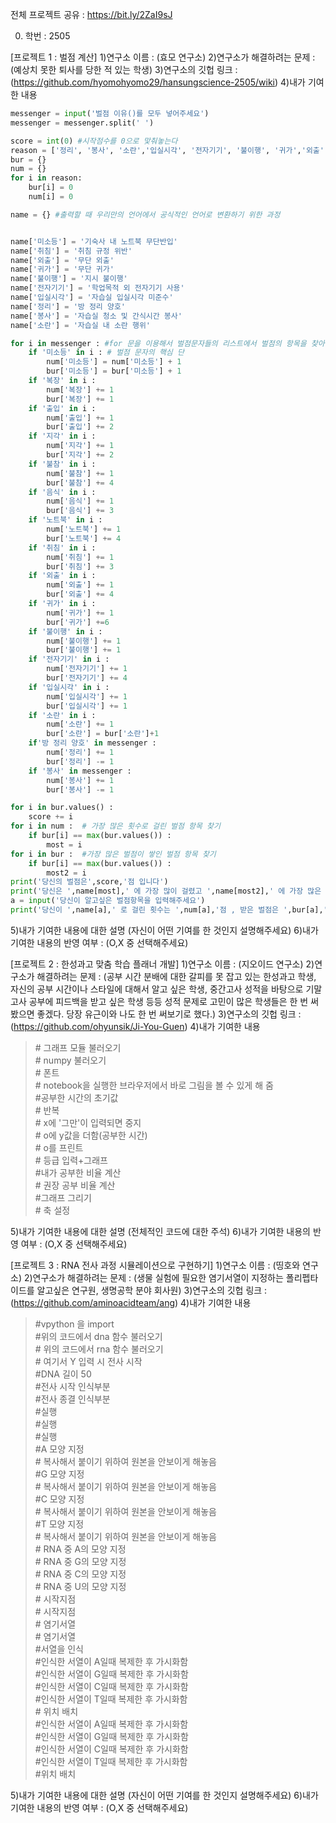 전체 프로젝트 공유 : https://bit.ly/2ZaI9sJ

0. 학번 : 2505

[프로젝트 1 : 벌점 계산]
1)연구소 이름 : (효모 연구소)
2)연구소가 해결하려는 문제 : (예상치 못한 퇴사를 당한 적 있는 학생)
3)연구소의 깃헙 링크 : (https://github.com/hyomohyomo29/hansungscience-2505/wiki)
4)내가 기여한 내용
```python
messenger = input('벌점 이유()를 모두 넣어주세요')
messenger = messenger.split(' ')

score = int(0) #시작점수를 0으로 맟춰놓는다
reason = ['정리', '봉사', '소란','입실시각', '전자기기', '불이행', '귀가','외출','미소등','복장','출입','지각','불참','음식','노트북','취침']
bur = {}
num = {}
for i in reason:
    bur[i] = 0
    num[i] = 0

name = {} #출력할 때 우리만의 언어에서 공식적인 언어로 변환하기 위한 과정


name['미소등'] = '기숙사 내 노트북 무단반입'
name['취침'] = '취침 규정 위반'
name['외출'] = '무단 외출'
name['귀가'] = '무단 귀가'
name['불이행'] = '지시 불이행'
name['전자기기'] = '학업목적 외 전자기기 사용'
name['입실시각'] = '자습실 입실시각 미준수'
name['정리'] = '방 정리 양호'
name['봉사'] = '자습실 청소 및 간식시간 봉사'
name['소란'] = '자습실 내 소란 행위'

for i in messenger : #for 문을 이용해서 벌점문자들의 리스트에서 벌점의 항목을 찾아낸
    if '미소등' in i : # 벌점 문자의 핵심 단
        num['미소등'] = num['미소등'] + 1
        bur['미소등'] = bur['미소등'] + 1
    if '복장' in i : 
        num['복장'] += 1
        bur['복장'] += 1
    if '출입' in i :
        num['출입'] += 1
        bur['출입'] += 2
    if '지각' in i :
        num['지각'] += 1
        bur['지각'] += 2
    if '불참' in i :
        num['불참'] += 1
        bur['불참'] += 4
    if '음식' in i :
        num['음식'] += 1
        bur['음식'] += 3
    if '노트북' in i :
        num['노트북'] += 1
        bur['노트북'] += 4
    if '취침' in i :
        num['취침'] += 1
        bur['취침'] += 3
    if '외출' in i :
        num['외출'] += 1
        bur['외출'] += 4
    if '귀가' in i :
        num['귀가'] += 1
        bur['귀가'] +=6
    if '불이행' in i :
        num['불이행'] += 1
        bur['불이행'] += 1
    if '전자기기' in i :
        num['전자기기'] += 1
        bur['전자기기'] += 4
    if '입실시각' in i :
        num['입실시각'] += 1
        bur['입실시각'] += 1
    if '소란' in i :
        num['소란'] += 1
        bur['소란'] = bur['소란']+1
    if'방 정리 양호' in messenger :
        num['정리'] += 1
        bur['정리'] -= 1
    if '봉사' in messenger :
        num['봉사'] += 1
        bur['봉사'] -= 1

for i in bur.values() :
    score += i
for i in num :  # 가장 많은 횟수로 걸린 벌점 항목 찾기
    if bur[i] == max(bur.values()) :
        most = i
for i in bur :  #가장 많은 벌점이 쌓인 벌점 항목 찾기
    if bur[i] == max(bur.values()) :
        most2 = i
print('당신의 벌점은',score,'점 입니다')
print('당신은 ',name[most],' 에 가장 많이 걸렸고 ',name[most2],' 에 가장 많은 벌점을 받았습니다')
a = input('당신이 알고싶은 벌점항목을 입력해주세요')
print('당신이 ',name[a],' 로 걸린 횟수는 ',num[a],'점 , 받은 벌점은 ',bur[a],' 점 입니다')
```
5)내가 기여한 내용에 대한 설명
(자신이 어떤 기여를 한 것인지 설명해주세요)
6)내가 기여한 내용의 반영 여부 : (O,X 중 선택해주세요)

[프로젝트 2 : 한성과고 맞춤 학습 플래너 개발]
1)연구소 이름 : (지오이드 연구소)
2)연구소가 해결하려는 문제 : (공부 시간 분배에 대한 갈피를 못 잡고 있는 한성과고 학생, 자신의 공부 시간이나 스타일에 대해서 알고 싶은 학생,  중간고사 성적을 바탕으로 기말고사 공부에 피드백을 받고 싶은 학생 등등 성적 문제로 고민이 많은 학생들은 한 번 써 봤으면 좋겠다. 당장 유근이와 나도 한 번 써보기로 했다.)
3)연구소의 깃헙 링크 : (https://github.com/ohyunsik/Ji-You-Guen)
4)내가 기여한 내용
<blockquote>
# 그래프 모듈 불러오기<br>
# numpy 불러오기<br>
# 폰트<br>
# notebook을 실행한 브라우저에서 바로 그림을 볼 수 있게 해 줌<br>
#공부한 시간의 초기값<br>
# 반복<br>
# x에 '그만'이 입력되면 중지<br>
# o에 y값을 더함(공부한 시간)<br>
# o를 프린트<br>
# 등급 입력+그래프<br>
#내가 공부한 비율 계산<br>
# 권장 공부 비율 계산<br>
#그래프 그리기<br>
# 축 설정<br>
</blockquote>
5)내가 기여한 내용에 대한 설명
(전체적인 코드에 대한 주석)
6)내가 기여한 내용의 반영 여부 : (O,X 중 선택해주세요)

[프로젝트 3 : RNA 전사 과정 시뮬레이션으로 구현하기]
1)연구소 이름 : (띵호와 연구소)
2)연구소가 해결하려는 문제 : (생물 실험에 필요한 염기서열이 지정하는 폴리펩타이드를 알고싶은 연구원, 생명공학 분야 회사원)
3)연구소의 깃헙 링크 : (https://github.com/aminoacidteam/ang)
4)내가 기여한 내용
<blockquote>
#vpython 을 import<br>
#위의 코드에서 dna 함수 불러오기<br>
# 위의 코드에서 rna 함수 불러오기<br>
# 여기서 Y 입력 시 전사 시작<br>
#DNA 길이 50<br>
#전사 시작 인식부분<br>
#전사 종결 인식부분<br>
#실행<br>
#실행<br>
#실행<br>
#A 모양 지정<br>
# 복사해서 붙이기 위하여 원본을 안보이게 해놓음<br>
#G 모양 지정<br>
 # 복사해서 붙이기 위하여 원본을 안보이게 해놓음<br>
#C 모양 지정<br>
# 복사해서 붙이기 위하여 원본을 안보이게 해놓음<br>
#T 모양 지정<br>
# 복사해서 붙이기 위하여 원본을 안보이게 해놓음<br>
 # RNA 중 A의 모양 지정<br>
 # RNA 중 G의 모양 지정<br>
 # RNA 중 C의 모양 지정<br>
 # RNA 중 U의 모양 지정<br>
# 시작지점<br>
# 시작지점<br>
# 염기서열<br>
 # 염기서열<br>
#서열을 인식<br>
#인식한 서열이 A일때 복제한 후 가시화함<br>
 #인식한 서열이 G일때 복제한 후 가시화함<br>
 #인식한 서열이 C일때 복제한 후 가시화함<br>
#인식한 서열이 T일때 복제한 후 가시화함<br>
# 위치 배치<br>
 #인식한 서열이 A일때 복제한 후 가시화함<br>
 #인식한 서열이 G일때 복제한 후 가시화함<br>
 #인식한 서열이 C일때 복제한 후 가시화함<br>
 #인식한 서열이 T일때 복제한 후 가시화함<br>
 #위치 배치<br>
 </blockquote>
5)내가 기여한 내용에 대한 설명
(자신이 어떤 기여를 한 것인지 설명해주세요)
6)내가 기여한 내용의 반영 여부 : (O,X 중 선택해주세요)
